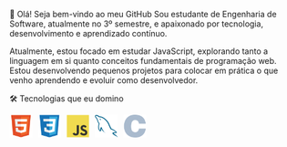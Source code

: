 👋 Olá! Seja bem-vindo ao meu GitHub
Sou estudante de Engenharia de Software, atualmente no 3º semestre, e apaixonado por tecnologia, desenvolvimento e aprendizado contínuo.

Atualmente, estou focado em estudar JavaScript, explorando tanto a linguagem em si quanto conceitos fundamentais de programação web. Estou desenvolvendo pequenos projetos para colocar em prática o que venho aprendendo e evoluir como desenvolvedor.

🛠️ Tecnologias que eu domino

<div style="display: flex; gap: 10px; align-items: center;">

<img src="https://raw.githubusercontent.com/devicons/devicon/master/icons/html5/html5-original.svg" alt="HTML" width="40" height="40"/>
<img src="https://raw.githubusercontent.com/devicons/devicon/master/icons/css3/css3-original.svg" alt="CSS" width="40" height="40"/>
<img src="https://raw.githubusercontent.com/devicons/devicon/master/icons/javascript/javascript-original.svg" alt="JavaScript" width="40" height="40"/>
<img src="https://raw.githubusercontent.com/devicons/devicon/master/icons/mysql/mysql-original.svg" alt="MySQL" width="40" height="40"/>
<img src="https://raw.githubusercontent.com/devicons/devicon/master/icons/c/c-original.svg" alt="C" width="40" height="40"/>

</div>
